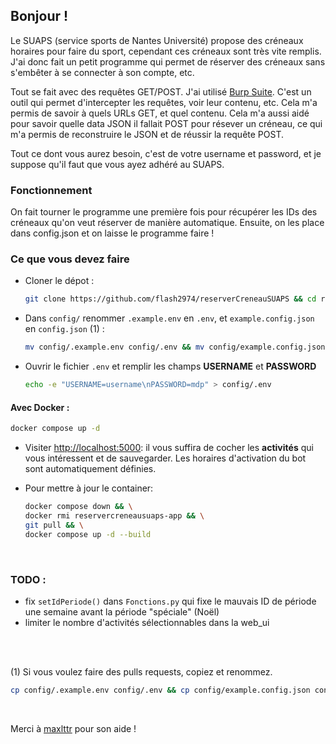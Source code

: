 ## Bonjour !
Le SUAPS (service sports de Nantes Université) propose des créneaux horaires pour faire du sport, cependant ces créneaux sont très vite remplis.
J'ai donc fait un petit programme qui permet de réserver des créneaux sans s'embêter à se connecter à son compte, etc.

Tout se fait avec des requêtes GET/POST. J'ai utilisé [Burp Suite](https://portswigger.net/burp/releases/professional-community-2024-8-5?requestededition=community&requestedplatform=). C'est un outil qui permet d'intercepter les requêtes, voir leur contenu, etc. Cela m'a permis de savoir à quels URLs GET, et quel contenu. Cela m'a aussi aidé pour savoir quelle data JSON il fallait POST pour résever un créneau, ce qui m'a permis de reconstruire le JSON et de réussir la requête POST.

Tout ce dont vous aurez besoin, c'est de votre username et password, et je suppose qu'il faut que vous ayez adhéré au SUAPS.


### Fonctionnement
On fait tourner le programme une première fois pour récupérer les IDs des créneaux qu'on veut réserver de manière automatique. Ensuite, on les place dans config.json et on laisse le programme faire !

### Ce que vous devez faire
- Cloner le dépot :
    ```bash
    git clone https://github.com/flash2974/reserverCreneauSUAPS && cd reserverCreneauSUAPS/
    ```
- Dans `config/` renommer `.example.env` en `.env`, et `example.config.json` en `config.json` (1) : 
    ```bash
    mv config/.example.env config/.env && mv config/example.config.json config/config.json
    ```

- Ouvrir le fichier `.env` et remplir les champs **USERNAME** et **PASSWORD**
    ```bash
    echo -e "USERNAME=username\nPASSWORD=mdp" > config/.env
    ```

#### Avec Docker :
```bash
docker compose up -d
```
- Visiter [http://localhost:5000](http://localhost:5000): il vous suffira de cocher les **activités** qui vous intéressent et de sauvegarder. Les horaires d'activation du bot sont automatiquement définies.
- Pour mettre à jour le container:

    ```bash
    docker compose down && \
    docker rmi reservercreneausuaps-app && \
    git pull && \
    docker compose up -d --build
    ```

<br>

### TODO :
- fix `setIdPeriode()` dans `Fonctions.py` qui fixe le mauvais ID de période une semaine avant la période "spéciale" (Noël)
- limiter le nombre d'activités sélectionnables dans la web_ui

<br>
<br>

(1) Si vous voulez faire des pulls requests, copiez et renommez.
```bash
cp config/.example.env config/.env && cp config/example.config.json config/config.json
```

<br>

Merci à [maxlttr](https://github.com/maxlttr1) pour son aide !
